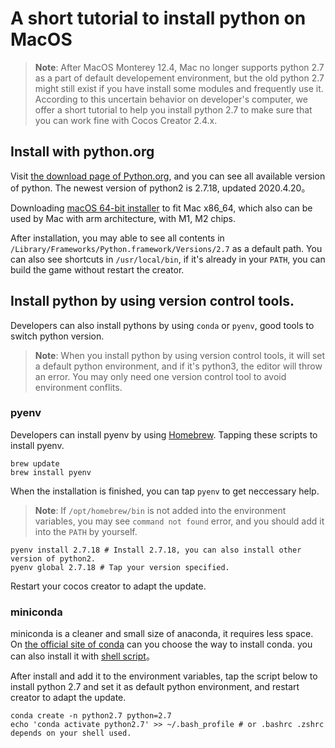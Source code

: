 # A short tutorial to install python on MacOS

> **Note**: After MacOS Monterey 12.4, Mac no longer supports python 2.7 as a part of default developement environment, but the old python 2.7 might still exist if you have install some modules and frequently use it. According to this uncertain behavior on developer's computer, we offer a short tutorial to help you install python 2.7 to make sure that you can work fine with Cocos Creator 2.4.x.

## Install with python.org

Visit [the download page of Python.org](https://www.python.org/downloads/macos/), and you can see all available version of python. The newest version of python2 is 2.7.18, updated 2020.4.20。

Downloading [macOS 64-bit installer](https://www.python.org/ftp/python/2.7.18/python-2.7.18-macosx10.9.pkg) to fit Mac x86_64, which also can be used by Mac with arm architecture, with M1, M2 chips.

After installation, you may able to see all contents in `/Library/Frameworks/Python.framework/Versions/2.7` as a default path. You can also see shortcuts in `/usr/local/bin`, if it's already in your `PATH`, you can build the game without restart the creator.

## Install python by using version control tools.

Developers can also install pythons by using `conda` or `pyenv`, good tools to switch python version.

> **Note**: When you install python by using version control tools, it will set a default python environment, and if it's python3, the editor will throw an error. You may only need one version control tool to avoid environment conflits.

### pyenv

Developers can install pyenv by using [Homebrew](https://docs.brew.sh/). Tapping these scripts to install pyenv.

```shell
brew update
brew install pyenv
```

When the installation is finished, you can tap `pyenv` to get neccessary help.

> **Note**: If `/opt/homebrew/bin` is not added into the environment variables, you may see `command not found` error, and you should add it into the `PATH` by yourself.

```shell
pyenv install 2.7.18 # Install 2.7.18, you can also install other version of python2.
pyenv global 2.7.18 # Tap your version specified.
```

Restart your cocos creator to adapt the update.

### miniconda

miniconda is a cleaner and small size of anaconda, it requires less space. On [the official site of conda](https://docs.conda.io/en/latest/miniconda.html) can you choose the way to install conda. you can also install it with [shell script](https://docs.conda.io/projects/conda/en/latest/user-guide/install/macos.html)。

After install and add it to the environment variables, tap the script below to install python 2.7 and set it as default python environment, and restart creator to adapt the update.

```shell
conda create -n python2.7 python=2.7
echo 'conda activate python2.7' >> ~/.bash_profile # or .bashrc .zshrc depends on your shell used.
```
